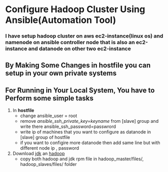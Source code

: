 # Configure Hadoop Cluster Using Ansible(Automation Tool)
### I have setup hadoop cluster on aws ec2-instance(linux os) and **namenode** on ansible controller node that is also an ec2-instance and datanode on other two ec2-instance

## By Making Some Changes in hostfile you can setup in your own private systems

## For Running in Your Local System, You have to Perform some simple tasks
1. In **hostfile** 
   - change ansible_user = root
   - remove *ansible_ssh_private_key=keyname* from [slave] group and write there ansible_ssh_password=passwrord 
   - write ip of machines that you want to configure as datanode in [slave] group of hostfile
   - if you want to configire more datanode then add same line but with different node ip , password 
2. Download [jdk](https://drive.google.com/file/d/17UWQNVdBdGlyualwWX4Cc96KyZhD-lxz/view?usp=sharing) an [hadoop](https://drive.google.com/file/d/1541gbFeGZZJ5k9Qx65D04lpeNBw87rM5/view?usp=sharing)
   - copy both hadoop and jdk rpm file in hadoop_master/files/, hadoop_slaves/files/ folder
